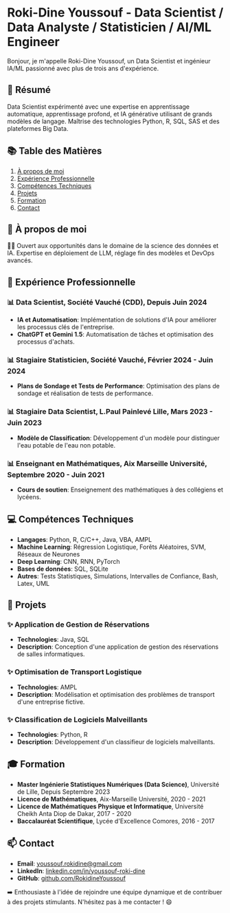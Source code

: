 # Roki-Dine Youssouf - Data Scientist / Data Analyste / Statisticien / AI/ML Engineer

Bonjour, je m'appelle Roki-Dine Youssouf, un Data Scientist et ingénieur IA/ML passionné avec plus de trois ans d'expérience.

## 📝 Résumé

Data Scientist expérimenté avec une expertise en apprentissage automatique, apprentissage profond, et IA générative utilisant de grands modèles de langage. Maîtrise des technologies Python, R, SQL, SAS et des plateformes Big Data.

## 📚 Table des Matières
1. [À propos de moi](#-à-propos-de-moi)
2. [Expérience Professionnelle](#-expérience-professionnelle)
3. [Compétences Techniques](#-compétences-techniques)
4. [Projets](#-projets)
5. [Formation](#-formation)
6. [Contact](#-contact)

## 👋 À propos de moi
👨‍💻 Ouvert aux opportunités dans le domaine de la science des données et IA. Expertise en déploiement de LLM, réglage fin des modèles et DevOps avancés.

## 🚀 Expérience Professionnelle

### 📊 Data Scientist, Société Vauché (CDD), Depuis Juin 2024
- **IA et Automatisation**: Implémentation de solutions d'IA pour améliorer les processus clés de l'entreprise.
- **ChatGPT et Gemini 1.5**: Automatisation de tâches et optimisation des processus d'achats.

### 📊 Stagiaire Statisticien, Société Vauché, Février 2024 - Juin 2024
- **Plans de Sondage et Tests de Performance**: Optimisation des plans de sondage et réalisation de tests de performance.

### 📊 Stagiaire Data Scientist, L.Paul Painlevé Lille, Mars 2023 - Juin 2023
- **Modèle de Classification**: Développement d'un modèle pour distinguer l'eau potable de l'eau non potable.

### 📊 Enseignant en Mathématiques, Aix Marseille Université, Septembre 2020 - Juin 2021
- **Cours de soutien**: Enseignement des mathématiques à des collégiens et lycéens.

## 💻 Compétences Techniques

- **Langages**: Python, R, C/C++, Java, VBA, AMPL
- **Machine Learning**: Régression Logistique, Forêts Aléatoires, SVM, Réseaux de Neurones
- **Deep Learning**: CNN, RNN, PyTorch
- **Bases de données**: SQL, SQLite
- **Autres**: Tests Statistiques, Simulations, Intervalles de Confiance, Bash, Latex, UML

## 🔨 Projets

### ✨ Application de Gestion de Réservations
- **Technologies**: Java, SQL
- **Description**: Conception d'une application de gestion des réservations de salles informatiques.

### ✨ Optimisation de Transport Logistique
- **Technologies**: AMPL
- **Description**: Modélisation et optimisation des problèmes de transport d'une entreprise fictive.

### ✨ Classification de Logiciels Malveillants
- **Technologies**: Python, R
- **Description**: Développement d'un classifieur de logiciels malveillants.

## 🎓 Formation

- **Master Ingénierie Statistiques Numériques (Data Science)**, Université de Lille, Depuis Septembre 2023
- **Licence de Mathématiques**, Aix-Marseille Université, 2020 - 2021
- **Licence de Mathématiques Physique et Informatique**, Université Cheikh Anta Diop de Dakar, 2017 - 2020
- **Baccalauréat Scientifique**, Lycée d'Excellence Comores, 2016 - 2017

## 📫 Contact

- **Email**: youssouf.rokidine@gmail.com
- **LinkedIn**: [linkedin.com/in/youssouf-roki-dine](www.linkedin.com/in/youssouf-roki-dine)
- **GitHub**: [github.com/RokidineYoussouf](https://github.com/RokidineYoussouf)

➡️ Enthousiaste à l'idée de rejoindre une équipe dynamique et de contribuer à des projets stimulants. N'hésitez pas à me contacter ! 😄

